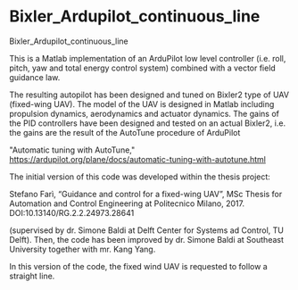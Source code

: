 # Bixler_Ardupilot_continuous_line
Bixler_Ardupilot_continuous_line

This is a Matlab implementation of an ArduPilot low level controller (i.e. roll, pitch, yaw and total energy control system) combined with a vector field guidance law.

The resulting autopilot has been designed and tuned on Bixler2 type of UAV (fixed-wing UAV). The model of the UAV is designed in Matlab including propulsion dynamics, aerodynamics and actuator dynamics. The gains of the PID controllers have been designed and tested on an actual Bixler2, i.e. the gains are the result of the AutoTune procedure of ArduPilot

"Automatic tuning with AutoTune," https://ardupilot.org/plane/docs/automatic-tuning-with-autotune.html

The initial version of this code was developed within the thesis project:

Stefano Farì, “Guidance and control for a fixed-wing UAV”, MSc Thesis for Automation and Control Engineering at Politecnico Milano, 2017. DOI:10.13140/RG.2.2.24973.28641

(supervised by dr. Simone Baldi at Delft Center for Systems ad Control, TU Delft). Then, the code has been improved by dr. Simone Baldi at Southeast University together with mr. Kang Yang.

In this version of the code, the fixed wind UAV is requested to follow a straight line.
